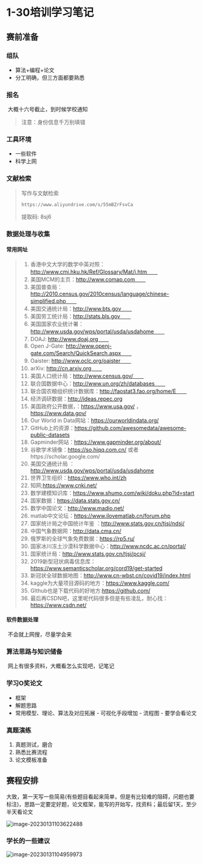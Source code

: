 

# 1-30培训学习笔记

## 赛前准备

### 组队

- 算法+编程+论文
- 分工明确，但三方面都要熟悉

### 报名

​		大概十六号截止，到时候学校通知

> 注意：身份信息千万别填错

### 工具环境

- 一些软件
- 科学上网

###  文献检索

> 写作与文献检索
>
> `https://www.aliyundrive.com/s/55mBZrFsvCa`
>
>  提取码: 8sj6 

### 数据处理与收集

#### 常用网址　

> 1. 香港中文大学的数学中英对照：http://www.cmi.hku.hk/Ref/Glossary/Mat/i.htm　　
> 2. 美国MCM的主页：http://www.comap.com　　
> 3. 美国普查局： http://2010.census.gov/2010census/language/chinese-simplified.php　　
> 4. 美国交通统计局：http://www.bts.gov　　
> 5. 美国劳工统计局：http://stats.bls.gov　　
> 6. 美国国家农业统计署：http://www.usda.gov/wps/portal/usda/usdahome　　
> 7. DOAJ: http://www.doaj.org　　
> 8. Open J-Gate: http://www.openj-gate.com/Search/QuickSearch.aspx　　
> 9. Oaister: http://www.oclc.org/oaister　　
> 10. arXiv: http://cn.arxiv.org　　
> 11. 美国人口统计局：http://www.census.gov/　　
> 12. 联合国数据中心：http://www.un.org/zh/databases　　
> 13. 联合国农粮组织统计数据库：http://faostat3.fao.org/home/E　　
> 14. 经济调研数据：http://ideas.repec.org
> 15. 美国政府公开数据，：https://www.usa.gov/ ， https://www.data.gov/
> 16. Our World in Data网站：https://ourworldindata.org/
> 17. GitHub上的资源：https://github.com/awesomedata/awesome-public-datasets
> 18. Gapminder网站：https://www.gapminder.org/about/
> 19. 谷歌学术镜像：https://so.hiqq.com.cn/ 或者https://scholar.google.com/
> 20. 美国交通统计局 ：http://www.usda.gov/wps/portal/usda/usdahome
> 21. 世界卫生组织：https://www.who.int/zh
> 22. 知网;https://www.cnki.net/
> 23. 数学建模知识库：https://www.shumo.com/wiki/doku.php?id=start
> 24. 国家数据：https://data.stats.gov.cn/
> 25. 数学中国论文：http://www.madio.net/
> 26. matlab中文论坛：https://www.ilovematlab.cn/forum.php
> 27. 国家统计局之中国统计年鉴 ：http://www.stats.gov.cn/tjsj/ndsj/
> 28. 中国气象数据网：http://data.cma.cn/
> 29. 俄罗斯的全球气象免费数据：https://rp5.ru/
> 30. 国家冰川冻土沙漠科学数据中心：http://www.ncdc.ac.cn/portal/
> 31. 国家统计局：http://www.stats.gov.cn/tjsj/pcsj/
> 32. 2019新型冠状病毒信息库：https://www.semanticscholar.org/cord19/get-started
> 33. 新冠状全球数据地图：http://www.cn-wbst.cn/covid19/index.html
> 34. kaggle为大量项目源码的地方：https://www.kaggle.com/
> 35. GIthub也是下载代码的好地方:https://github.com/
> 36. 最后再CSDN吧，这里呢代码很多但是有些凌乱，耐心找：https://www.csdn.net/

#### 软件数据处理

​		不会就上网搜，尽量学会来

### 算法思路与知识储备

​		网上有很多资料，大概看怎么实现吧，记笔记

### 学习O奖论文

  - 框架 
  - 解题思路
  - 常用模型、理论、算法及对应拓展
		- 可视化手段增加
		- 流程图
		- 要学会看论文

### 真题演练

1. 真题测试，磨合
2. 熟悉比赛流程
3. 论文模板准备

## 赛程安排

​		大致，第一天写一些简易(有些题目看起来简单，但是有比较难的阻碍，问题也要标注)，思路一定要定好题，论文框架，能写的开始写，找资料；最后留1天，至少半天看论文

![image-20230131103622488](https://gitee.com/Swinden/images/raw/master/img/image-20230131103622488.png)

### 学长的一些建议

![image-20230131104959973](https://gitee.com/Swinden/images/raw/master/img/image-20230131104959973.png)
